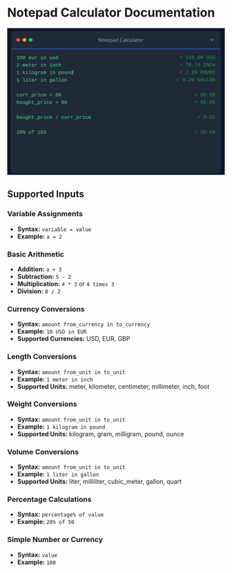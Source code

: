 # Notepad Calculator Documentation

![alt text](image.png)

## Supported Inputs

### Variable Assignments
- **Syntax:** `variable = value`
- **Example:** `a = 2`

### Basic Arithmetic
- **Addition:** `a + 3`
- **Subtraction:** `5 - 2`
- **Multiplication:** `4 * 3` or `4 times 3`
- **Division:** `8 / 2`

### Currency Conversions
- **Syntax:** `amount from_currency in to_currency`
- **Example:** `10 USD in EUR`
- **Supported Currencies:** USD, EUR, GBP

### Length Conversions
- **Syntax:** `amount from_unit in to_unit`
- **Example:** `1 meter in inch`
- **Supported Units:** meter, kilometer, centimeter, millimeter, inch, foot

### Weight Conversions
- **Syntax:** `amount from_unit in to_unit`
- **Example:** `1 kilogram in pound`
- **Supported Units:** kilogram, gram, milligram, pound, ounce

### Volume Conversions
- **Syntax:** `amount from_unit in to_unit`
- **Example:** `1 liter in gallon`
- **Supported Units:** liter, milliliter, cubic_meter, gallon, quart

### Percentage Calculations
- **Syntax:** `percentage% of value`
- **Example:** `20% of 50`

### Simple Number or Currency
- **Syntax:** `value`
- **Example:** `100`